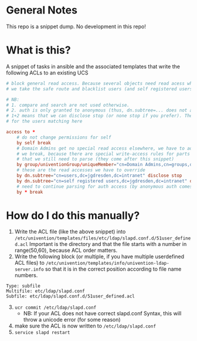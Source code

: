 # General Notes
This repo is a snippet dump. No development in this repo!

# What is this?
A snippet of tasks in ansible and the associated templates that write the following ACLs to an existing UCS

```slapd.conf
# block general read access. Because several objects need read acess which is not specifically allowed
# we take the safe route and blacklist users (and self registered users) from read

# NB:
# 1. compare and search are not used otherwise.
# 2. auth is only granted to anonymous (thus, dn.subtree=... does not apply to them)
# 1+2 means that we can disclose stop (or none stop if you prefer). There is no AC later that would need to set other access levels
# for the users matching here

access to *
    # do not change permissions for self
    by self break
    # Domain Admins get no special read access elsewhere, we have to add this manually
    # we break, because there are special write-access rules for parts of the LDAP tree
    # that we still need to parse (they come after this snippet)
    by group/univentionGroup/uniqueMember="cn=Domain Admins,cn=groups,dc={{ucs_org_name}},dc=  intranet" read break
    # these are the read accesses we have to override
    by dn.subtree="cn=users,dc=jgdresden,dc=intranet" disclose stop
    by dn.subtree="cn=self registered users,dc=jgdresden,dc=intranet" disclose stop
    # need to continue parsing for auth access (by anonymous auth comes later)
    by * break
```

# How do I do this manually?
1. Write the ACL file (like the above snippet) into
`/etc/univention/templates/files/etc/ldap/slapd.conf.d/51user_defined.acl`
Important is the directory and that the file starts with a number in range(50,60), because ACL order matters.
2. Write the following block (or multiple, if you have multiple userdefined ACL files) to `/etc/univention/templates/info/univention-ldap-server.info` so that it is in the correct position according to file name numbers.
```
Type: subfile
Multifile: etc/ldap/slapd.conf
Subfile: etc/ldap/slapd.conf.d/51user_defined.acl
```

3. `ucr commit /etc/ldap/slapd.conf`
    - NB: If your ACL does not have correct slapd.conf Syntax, this will throw a unicode error (for some reason)
4. make sure the ACL is now written to `/etc/ldap/slapd.conf`
5. `service slapd restart`

